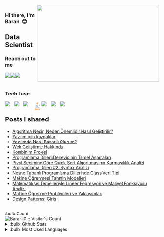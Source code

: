 <img src="https://media.giphy.com/media/v1.Y2lkPTc5MGI3NjExYWI2NzdkYzM3MzI0ZDM4MGIwZmMzNGNkYmIwMGUwOTU2MGFkMTBhZSZjdD1n/l1J9sBOqBIvnafnUc/giphy.gif" align="right" width="400" height="250">

### Hi there, I'm Baran. :blush:

##  Data Scientist


### Reach out to me
<img  height="30" src="https://cdn1.iconfinder.com/data/icons/logotypes/32/circle-linkedin-512.png" align="left" />
<img  height="30" src="https://upload.wikimedia.org/wikipedia/commons/7/7c/Kaggle_logo.png" align="left" />
<img  height="30" src="https://miro.medium.com/v2/resize:fit:8978/1*s986xIGqhfsN8U--09_AdA.png" align="left" />

<br />
<br />

### Tech I use

<img align="left"  src="https://s3.dualstack.us-east-2.amazonaws.com/pythondotorg-assets/media/community/logos/python-logo-only.png" width="30"/>
<img align="left"  src="https://www.r-project.org/Rlogo.png" width="30"/>
<img align="left" src="https://jupyter.org/assets/homepage/main-logo.svg" width="30"/>
<img align="left" src="https://raw.githubusercontent.com/github/explore/5b3600551e122a3277c2c5368af2ad5725ffa9a1/topics/java/java.png" width="30"/>
<img align="left" src="https://upload.wikimedia.org/wikipedia/commons/thumb/2/29/Postgresql_elephant.svg/810px-Postgresql_elephant.svg.png" width="30"/>
<img align="left" src="https://cdn.iconscout.com/icon/free/png-512/free-mongodb-5-1175140.png?f=webp&w=256" width="30"/>
<img align="left" src="https://upload.wikimedia.org/wikipedia/commons/thumb/1/18/C_Programming_Language.svg/570px-C_Programming_Language.svg.png?20201031132917" width="30" />


<br />

## Posts I shared

<!-- POST:START -->
- [Algoritma Nedir, Neden Önemlidir,Nasıl Geliştirilir?](https://www.instagram.com/p/CiAsS_kDJld/)
- [Yazılım için kaynaklar](https://www.instagram.com/p/CiLl9Gtrm3A/)
- [Yazılımda Nasıl Başarılı Olurum?](https://www.instagram.com/p/Cip8ZVhvdrG/)
- [Web Geliştirme Hakkında](https://www.instagram.com/p/CjBSEADrPzw/)
- [Kombinim Projesi](https://www.linkedin.com/feed/update/urn:li:activity:7032479254000939008/)
- [Programlama Dilleri:Derleyicinin Temel Aşamaları](https://medium.com/@baranll0/programlama-dilleri-c527d0e312c)
- [Pivot Seçimine Göre Quick Sort Algoritmasının Karmaşıklık Analizi](https://medium.com/@baranll0/pivot-seçimine-göre-quick-sort-algoritmasının-karmaşıklık-analizi-24a98c86e996)
- [Programlama Dilleri #2: Syntax Analizi](https://medium.com/@baranll0/programlama-dilleri-2-syntax-analizi-e1613a5fecc7)
- [Nesne Tabanlı Programlama Dillerinde Class Veri Tipi](https://medium.com/@baranll0/nesne-tabanlı-programlama-dillerinde-class-veri-tipi-dabe9735b658)
- [Makine Öğrenmesi Tahmin Modelleri](https://medium.com/@baranll0/makine-öğrenmesi-tahmin-modelleri-6283b1aaad16)
- [Matematiksel Temelleriyle Lineer Regresyon ve Maliyet Fonksiyonu Analizi](https://medium.com/@baranll0/matematiksel-temelleriyle-lineer-regresyon-ve-maliyet-fonksiyonu-analizi-7e1328240c48)
- [Makine Öğrenme Problemleri ve Yaklaşımları](https://medium.com/@baranll0/makine-öğrenme-problemleri-ve-yaklaşımları-910e3d7b0604)
- [Design Patterns: Giriş](https://www.linkedin.com/posts/baran-g%C3%BC%C3%A7l%C3%BC-207b1a226_design-patterns-giri%C5%9F-activity-7165678034266513409-GhZu?utm_source=share&utm_medium=member_desktop)
<!-- POST:END -->

<br />
<summary>:bulb:Count</summary>
<img src="https://profile-counter.glitch.me/{Baranll0}/count.svg" alt="Baranll0 :: Visitor's Count" width='250'>

<details>
<summary>:bulb: Github Stats</summary>
<img src="https://github-readme-stats.vercel.app/api?username=Baranll0&show_icons=true&theme=radical" >

</details>

<details>
<summary>:bulb:  Most Used Languages</summary>
<img src="https://github-readme-stats.vercel.app/api/top-langs/?username=Baranll0&theme=radical&langs_count=8" >
</details>

[twitter]: https://twitter.com/Baranll0
[linkedin]: https://www.linkedin.com/in/baran-güçlü-207b1a226/
